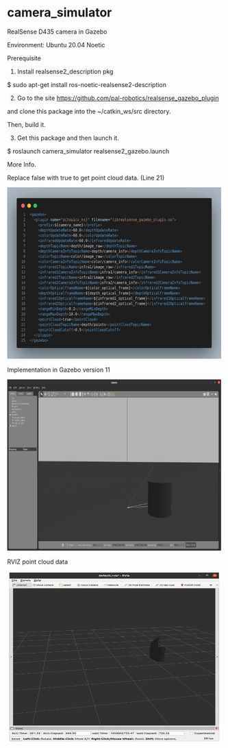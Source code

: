# camera_simulator
RealSense D435 camera in Gazebo

Environment: Ubuntu 20.04 Noetic

Prerequisite

1. Install realsense2_description pkg

$ sudo apt-get install ros-noetic-realsense2-description

2. Go to the site https://github.com/pal-robotics/realsense_gazebo_plugin

and clone this package into the ~/catkin_ws/src directory.

Then, build it.

3. Get this package and then launch it.

$ roslaunch camera_simulator realsense2_gazebo.launch

More Info.

Replace <pointCloud>false</pointCloud> with <pointCloud>true</pointCloud> to get point cloud data. (Line 21)

<img src="/camera_simulator/reference/XML.png" width="500" height="400" />

Implementation in Gazebo version 11

<img src="/camera_simulator/reference/Gazebo_Realsense_Camera.png" width="500" height="400" />

RVIZ point cloud data

<img src="/camera_simulator/reference/pointcloud_data_in_RVIZ.png" width="500" height="400" />
